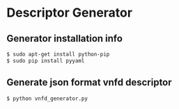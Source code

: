 # Descriptor Generator

## Generator installation info

```sh
$ sudo apt-get install python-pip
$ sudo pip install pyyaml
```

## Generate json format vnfd descriptor

```sh
$ python vnfd_generator.py
```